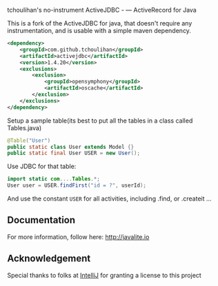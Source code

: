 tchoulihan's no-instrument ActiveJDBC - &mdash; ActiveRecord for Java


This is a fork of the ActiveJDBC for java, that doesn't require any instrumentation, and is usable with a simple maven dependency.

```xml
<dependency>
	<groupId>com.github.tchoulihan</groupId>
	<artifactId>activejdbc</artifactId>
	<version>1.4.20</version>
	<exclusions>
		<exclusion>
			<groupId>opensymphony</groupId>
			<artifactId>oscache</artifactId>
		</exclusion>
	</exclusions>
</dependency>
```

Setup a sample table(its best to put all the tables in a class called Tables.java)
```java
@Table("User")
public static class User extends Model {}
public static final User USER = new User();
```
Use JDBC for that table:
```java
import static com....Tables.*;
User user = USER.findFirst("id = ?", userId);
```

And use the constant `USER` for all activities, including .find, or .createit ...


## Documentation

For more information, follow here: http://javalite.io


## Acknowledgement

Special thanks to folks at [IntelliJ](http://www.jetbrains.com/) for granting a license to this project
